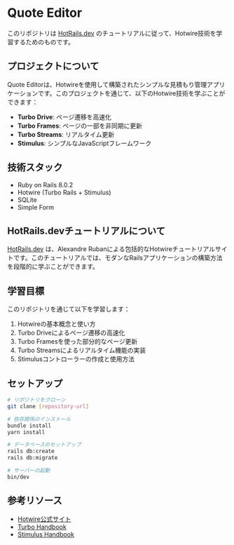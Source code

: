 # Quote Editor

このリポジトリは [HotRails.dev](https://www.hotrails.dev/) のチュートリアルに従って、Hotwire技術を学習するためのものです。

## プロジェクトについて

Quote Editorは、Hotwireを使用して構築されたシンプルな見積もり管理アプリケーションです。このプロジェクトを通じて、以下のHotwire技術を学ぶことができます：

- **Turbo Drive**: ページ遷移を高速化
- **Turbo Frames**: ページの一部を非同期に更新
- **Turbo Streams**: リアルタイム更新
- **Stimulus**: シンプルなJavaScriptフレームワーク

## 技術スタック

- Ruby on Rails 8.0.2
- Hotwire (Turbo Rails + Stimulus)
- SQLite
- Simple Form

## HotRails.devチュートリアルについて

[HotRails.dev](https://www.hotrails.dev/) は、Alexandre Rubanによる包括的なHotwireチュートリアルサイトです。このチュートリアルでは、モダンなRailsアプリケーションの構築方法を段階的に学ぶことができます。

## 学習目標

このリポジトリを通じて以下を学習します：

1. Hotwireの基本概念と使い方
2. Turbo Driveによるページ遷移の高速化
3. Turbo Framesを使った部分的なページ更新
4. Turbo Streamsによるリアルタイム機能の実装
5. Stimulusコントローラーの作成と使用方法

## セットアップ

```bash
# リポジトリをクローン
git clone [repository-url]

# 依存関係のインストール
bundle install
yarn install

# データベースのセットアップ
rails db:create
rails db:migrate

# サーバーの起動
bin/dev
```

## 参考リソース

- [Hotwire公式サイト](https://hotwired.dev/)
- [Turbo Handbook](https://turbo.hotwired.dev/handbook/introduction)
- [Stimulus Handbook](https://stimulus.hotwired.dev/handbook/introduction)